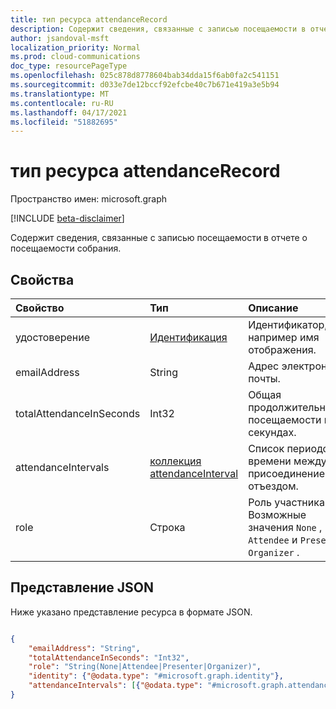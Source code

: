 ```yaml
---
title: тип ресурса attendanceRecord
description: Содержит сведения, связанные с записью посещаемости в отчете о посещаемости собрания.
author: jsandoval-msft
localization_priority: Normal
ms.prod: cloud-communications
doc_type: resourcePageType
ms.openlocfilehash: 025c878d8778604bab34dda15f6ab0fa2c541151
ms.sourcegitcommit: d033e7de12bccf92efcbe40c7b671e419a3e5b94
ms.translationtype: MT
ms.contentlocale: ru-RU
ms.lasthandoff: 04/17/2021
ms.locfileid: "51882695"
---
```

# <a name="attendancerecord-resource-type"></a>тип ресурса attendanceRecord

Пространство имен: microsoft.graph

[!INCLUDE [beta-disclaimer](../../includes/beta-disclaimer.md)]

Содержит сведения, связанные с записью посещаемости в отчете о посещаемости собрания.

## <a name="properties"></a>Свойства

| Свойство            | Тип    | Описание|
|:--------------------|:--------|:-----------|
| удостоверение | [Идентификация](identity.md) | Идентификатор, например имя отображения. |
| emailAddress | String | Адрес электронной почты. |
| totalAttendanceInSeconds | Int32 | Общая продолжительность посещаемости в секундах. |
| attendanceIntervals | [коллекция attendanceInterval](attendanceInterval.md) | Список периодов времени между присоединением и отъездом. |
| role | Строка | Роль участника. Возможные значения `None` , `Attendee` и `Presenter` `Organizer` .  |

## <a name="json-representation"></a>Представление JSON

Ниже указано представление ресурса в формате JSON.

<!-- {
  "blockType": "resource",
  "optionalProperties": [

  ],
  "@odata.type": "microsoft.graph.attendanceRecord"
}-->

```json

{
    "emailAddress": "String",
    "totalAttendanceInSeconds": "Int32",
    "role": "String(None|Attendee|Presenter|Organizer)",
    "identity": {"@odata.type": "#microsoft.graph.identity"},
    "attendanceIntervals": [{"@odata.type": "#microsoft.graph.attendanceInterval"}]
}

```
